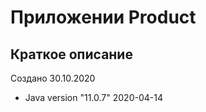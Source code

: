 # Приложении Product

## Краткое описание

Создано 30.10.2020




* Java version "11.0.7" 2020-04-14

